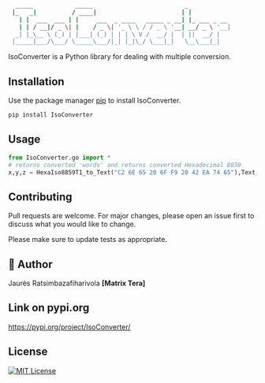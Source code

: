 
```sh
  _____            _____                          _            
 |_   _|          / ____|                        | |           
   | |  ___  ___ | |     ___  _ ____   _____ _ __| |_ ___ _ __ 
   | | / __|/ _ \| |    / _ \| '_ \ \ / / _ \ '__| __/ _ \ '__|
  _| |_\__ \ (_) | |___| (_) | | | \ V /  __/ |  | ||  __/ |   
 |_____|___/\___/ \_____\___/|_| |_|\_/ \___|_|   \__\___|_|   
```                                                               
IsoConverter is a Python library for dealing with multiple conversion.

## Installation

Use the package manager [pip](https://pip.pypa.io/en/stable/) to install IsoConverter.

```bash
pip install IsoConverter
```

## Usage

```python
from IsoConverter.go import *
# returns converted 'words' and returns converted Hexadecimal 8859
x,y,z = HexaIso8859T1_to_Text("C2 6E 65 20 6F F9 20 42 EA 74 65"),Text_to_HexaIso8859T1("Enter"),decToIeee32(17.125)
```

## Contributing

Pull requests are welcome. For major changes, please open an issue first to discuss what you would like to change.

Please make sure to update tests as appropriate.
## 🚀 Author
Jaurès Ratsimbazafiharivola **[Matrix Tera]**
## Link on pypi.org
https://pypi.org/project/IsoConverter/ 
## License
[![MIT License](https://img.shields.io/badge/License-MIT-green.svg)](https://choosealicense.com/licenses/mit/)
